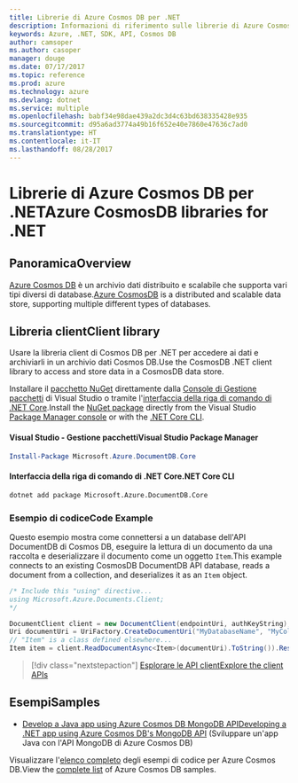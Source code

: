 ```yaml
---
title: Librerie di Azure Cosmos DB per .NET
description: Informazioni di riferimento sulle librerie di Azure Cosmos DB per .NET
keywords: Azure, .NET, SDK, API, Cosmos DB
author: camsoper
ms.author: casoper
manager: douge
ms.date: 07/17/2017
ms.topic: reference
ms.prod: azure
ms.technology: azure
ms.devlang: dotnet
ms.service: multiple
ms.openlocfilehash: babf34e98dae439a2dc3d4c63bd638335428e935
ms.sourcegitcommit: d95a6ad3774a49b16f652e40e7860e47636c7ad0
ms.translationtype: HT
ms.contentlocale: it-IT
ms.lasthandoff: 08/28/2017
---
```

# <a name="azure-cosmosdb-libraries-for-net"></a><span data-ttu-id="21749-104">Librerie di Azure Cosmos DB per .NET</span><span class="sxs-lookup"><span data-stu-id="21749-104">Azure CosmosDB libraries for .NET</span></span>

## <a name="overview"></a><span data-ttu-id="21749-105">Panoramica</span><span class="sxs-lookup"><span data-stu-id="21749-105">Overview</span></span>

<span data-ttu-id="21749-106">[Azure Cosmos DB](https://docs.microsoft.com/azure/cosmos-db/introduction) è un archivio dati distribuito e scalabile che supporta vari tipi diversi di database.</span><span class="sxs-lookup"><span data-stu-id="21749-106">[Azure CosmosDB](https://docs.microsoft.com/azure/cosmos-db/introduction) is a distributed and scalable data store, supporting multiple different types of databases.</span></span>

## <a name="client-library"></a><span data-ttu-id="21749-107">Libreria client</span><span class="sxs-lookup"><span data-stu-id="21749-107">Client library</span></span>

<span data-ttu-id="21749-108">Usare la libreria client di Cosmos DB per .NET per accedere ai dati e archiviarli in un archivio dati Cosmos DB.</span><span class="sxs-lookup"><span data-stu-id="21749-108">Use the CosmosDB .NET client library to access and store data in a CosmosDB data store.</span></span>

<span data-ttu-id="21749-109">Installare il [pacchetto NuGet](https://www.nuget.org/packages/Microsoft.Azure.DocumentDB.Core) direttamente dalla [Console di Gestione pacchetti][PackageManager] di Visual Studio o tramite l'[interfaccia della riga di comando di .NET Core][DotNetCLI].</span><span class="sxs-lookup"><span data-stu-id="21749-109">Install the [NuGet package](https://www.nuget.org/packages/Microsoft.Azure.DocumentDB.Core) directly from the Visual Studio [Package Manager console][PackageManager] or with the [.NET Core CLI][DotNetCLI].</span></span>

#### <a name="visual-studio-package-manager"></a><span data-ttu-id="21749-110">Visual Studio - Gestione pacchetti</span><span class="sxs-lookup"><span data-stu-id="21749-110">Visual Studio Package Manager</span></span>

```powershell
Install-Package Microsoft.Azure.DocumentDB.Core
```

#### <a name="net-core-cli"></a><span data-ttu-id="21749-111">Interfaccia della riga di comando di .NET Core</span><span class="sxs-lookup"><span data-stu-id="21749-111">.NET Core CLI</span></span>

```bash
dotnet add package Microsoft.Azure.DocumentDB.Core
```

### <a name="code-example"></a><span data-ttu-id="21749-112">Esempio di codice</span><span class="sxs-lookup"><span data-stu-id="21749-112">Code Example</span></span>

<span data-ttu-id="21749-113">Questo esempio mostra come connettersi a un database dell'API DocumentDB di Cosmos DB, eseguire la lettura di un documento da una raccolta e deserializzare il documento come un oggetto `Item`.</span><span class="sxs-lookup"><span data-stu-id="21749-113">This example connects to an existing CosmosDB DocumentDB API database, reads a document from a collection, and deserializes it as an `Item` object.</span></span>

```csharp
/* Include this "using" directive...
using Microsoft.Azure.Documents.Client;
*/

DocumentClient client = new DocumentClient(endpointUri, authKeyString);
Uri documentUri = UriFactory.CreateDocumentUri("MyDatabaseName", "MyCollectionName", "DocumentId");
// "Item" is a class defined elsewhere...
Item item = client.ReadDocumentAsync<Item>(documentUri).ToString()).Result;
```

> [!div class="nextstepaction"]
> [<span data-ttu-id="21749-114">Esplorare le API client</span><span class="sxs-lookup"><span data-stu-id="21749-114">Explore the client APIs</span></span>](/dotnet/api/overview/azure/cosmosdb/client)

## <a name="samples"></a><span data-ttu-id="21749-115">Esempi</span><span class="sxs-lookup"><span data-stu-id="21749-115">Samples</span></span>

* [<span data-ttu-id="21749-116">Develop a Java app using Azure Cosmos DB MongoDB API</span><span class="sxs-lookup"><span data-stu-id="21749-116">Developing a .NET app using Azure Cosmos DB's MongoDB API</span></span>](https://azure.microsoft.com/en-us/resources/samples/azure-cosmos-db-mongodb-dotnet-getting-started/) (Sviluppare un'app Java con l'API MongoDB di Azure Cosmos DB)

<span data-ttu-id="21749-117">Visualizzare l'[elenco completo](https://azure.microsoft.com/en-us/resources/samples/?platform=dotnet&term=cosmosdb) degli esempi di codice per Azure Cosmos DB.</span><span class="sxs-lookup"><span data-stu-id="21749-117">View the [complete list](https://azure.microsoft.com/en-us/resources/samples/?platform=dotnet&term=cosmosdb) of Azure Cosmos DB samples.</span></span>

[PackageManager]: https://docs.microsoft.com/nuget/tools/package-manager-console
[DotNetCLI]: https://docs.microsoft.com/en-us/dotnet/core/tools/dotnet-add-package
